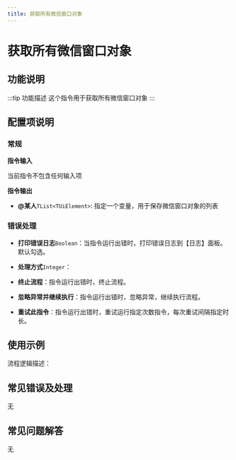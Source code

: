 ```yaml
---
title: 获取所有微信窗口对象
---
```


# 获取所有微信窗口对象

## 功能说明

:::tip 功能描述
这个指令用于获取所有微信窗口对象
:::

## 配置项说明

### 常规

**指令输入**

当前指令不包含任何输入项

**指令输出**

- **@某人**`TList<TUiElement>`: 指定一个变量，用于保存微信窗口对象的列表

### 错误处理

- **打印错误日志**`Boolean`：当指令运行出错时，打印错误日志到【日志】面板。默认勾选。

- **处理方式**`Integer`：

 - **终止流程**：指令运行出错时，终止流程。

 - **忽略异常并继续执行**：指令运行出错时，忽略异常，继续执行流程。

 - **重试此指令**：指令运行出错时，重试运行指定次数指令，每次重试间隔指定时长。

## 使用示例

流程逻辑描述：

## 常见错误及处理

无

## 常见问题解答

无
